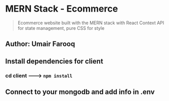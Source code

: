 # MERN Stack - Ecommerce
> Ecommerce website built with the MERN stack with React Context API for state management, pure CSS for style



## Author: Umair Farooq




## Install dependencies for client
### cd client ---> `npm install`

## Connect to your mongodb and add info in .env




